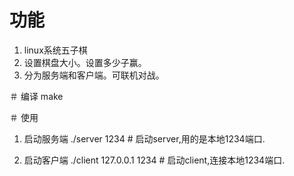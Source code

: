 # 功能
1. linux系统五子棋
2. 设置棋盘大小。设置多少子赢。
3. 分为服务端和客户端。可联机对战。

＃ 编译
make

＃ 使用
1. 启动服务端
./server 1234             # 启动server,用的是本地1234端口.

2. 启动客户端
./client 127.0.0.1 1234   # 启动client,连接本地1234端口.
